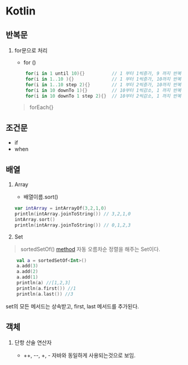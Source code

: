 # Kotlin

## 반복문

1.  for문으로 처리

    - for ()

    ```kotlin
        for(i in 1 until 10){}          // 1 부터 1씩증가, 9 까지 반복
        for(i in 1..10 ){}              // 1 부터 1씩증가, 10까지 반복
        for(i in 1..10 step 2){}        // 1 부터 2씩증가, 10까지 반복
        for(i in 10 downTo 1){}         // 10부터 1씩감소, 1 까지 반복
        for(i in 10 downTo 1 step 2){}  // 10부터 2씩감소, 1 까지 반복
    ```

    > forEach{}

## 조건문

- if
- when

## 배열

1. Array

   - 배열이름.sort()

   ```kotlin
   var intArray = intArrayOf(3,2,1,0)
   println(intArray.joinToString()) // 3,2,1,0
   intArray.sort()
   println(intArray.joinToString()) // 0,1,2,3
   ```

2. Set

> sortedSetOf()
> [method](https://docs.oracle.com/javase/8/docs/api/java/util/SortedSet.html)
> 자동 오름차순 정렬을 해주는 Set이다.

```kotlin
    val a = sortedSetOf<Int>()
    a.add(3)
    a.add(2)
    a.add(1)
    println(a) //[1,2,3]
    println(a.first()) //1
    println(a.last()) //3
```

set의 모든 메서드는 상속받고, first, last 메서드를 추가된다.

## 객체

1. 단항 산술 연산자

   - ++, --, +, -
     자바와 동일하게 사용되는것으로 보임.
